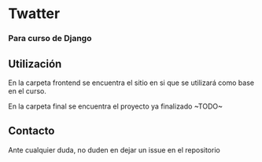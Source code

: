 # Twatter
### Para curso de Django

## Utilización
En la carpeta frontend se encuentra el sitio en si que se utilizará como base en el curso.

En la carpeta final se encuentra el proyecto ya finalizado ~TODO~

## Contacto
Ante cualquier duda, no duden en dejar un issue en el repositorio